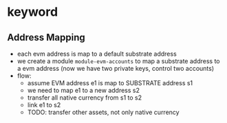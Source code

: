 # keyword

## Address Mapping

* each evm address is map to a default substrate address
* we create a module `module-evm-accounts` to map a substrate address to a evm address (now we have two private keys, control two accounts)
* flow:
  * assume EVM address e1 is map to SUBSTRATE address s1
  * we need to map e1 to a new address s2
  * transfer all native currency from s1 to s2
  * link e1 to s2
  * TODO: transfer other assets, not only native currency